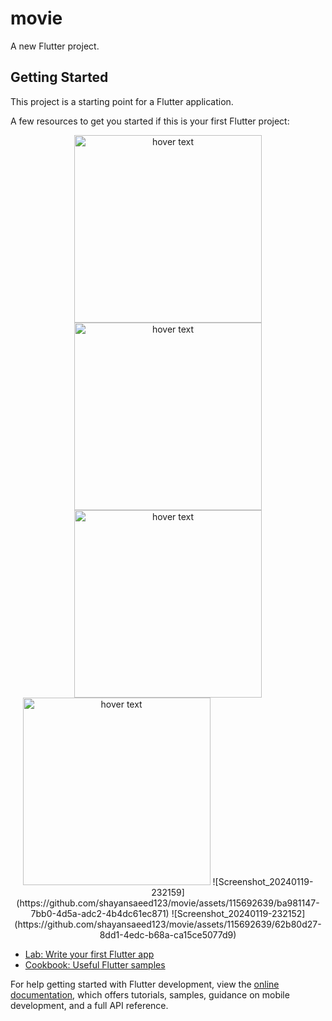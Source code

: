 # movie

A new Flutter project.

## Getting Started

This project is a starting point for a Flutter application.

A few resources to get you started if this is your first Flutter project:

<p align="center">
  <img src="https://github.com/shayansaeed123/movie/assets/115692639/8cdb95b9-70fc-4f17-9cba-388ee1faeab9" width="300" title="hover text">
  <img src="https://github.com/shayansaeed123/movie/assets/115692639/fbcf4d0d-52b1-47ba-9be5-7f693d88220b" width="300" title="hover text">
    <img src="https://github.com/shayansaeed123/movie/assets/115692639/62b80d27-8dd1-4edc-b68a-ca15ce5077d9" width="300" title="hover text">
  <img src="https://github.com/shayansaeed123/movie/assets/115692639/ba981147-7bb0-4d5a-adc2-4b4dc61ec871" width="300" title="hover text">
  ![Screenshot_20240119-232159](https://github.com/shayansaeed123/movie/assets/115692639/ba981147-7bb0-4d5a-adc2-4b4dc61ec871)
  ![Screenshot_20240119-232152](https://github.com/shayansaeed123/movie/assets/115692639/62b80d27-8dd1-4edc-b68a-ca15ce5077d9)





</p>

- [Lab: Write your first Flutter app](https://docs.flutter.dev/get-started/codelab)
- [Cookbook: Useful Flutter samples](https://docs.flutter.dev/cookbook)

For help getting started with Flutter development, view the
[online documentation](https://docs.flutter.dev/), which offers tutorials,
samples, guidance on mobile development, and a full API reference.

